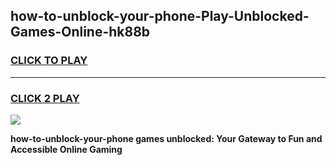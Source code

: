 
## how-to-unblock-your-phone-Play-Unblocked-Games-Online-hk88b
<h3>
<a href="https://premium76.site?title=how-to-unblock-your-phone&ref=25A">CLICK TO PLAY</a></h3>
<hr>

<h3>
<a href="https://premium76.site?title=how-to-unblock-your-phone&ref=25A">CLICK 2 PLAY</a>
  
</h3>

<a href="https://premium76.site?title=how-to-unblock-your-phone&ref=25A"><img src="https://clearcache.store/games.png"></a>


**how-to-unblock-your-phone games unblocked: Your Gateway to Fun and Accessible Online Gaming**
